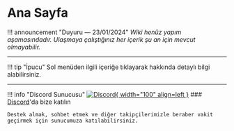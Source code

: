 # Ana Sayfa

!!! announcement "Duyuru — 23/01/2024"
    *Wiki henüz yapım aşamasındadır. Ulaşmaya çalıştığınız her içerik şu an için mevcut olmayabilir.*

***

!!! tip "İpucu"
    Sol menüden ilgili içeriğe tıklayarak hakkında detaylı bilgi alabilirsiniz.

***

!!! info "Discord Sunucusu"
    [![Discord](https://i.imgur.com/bGfPWSY.png){ width="100" align=left }](https://discord.gg/jyD5jn9Vpd)
    ### [Discord](https://discord.gg/jyD5jn9Vpd)'da bize katılın

    Destek almak, sohbet etmek ve diğer takipçilerimizle beraber vakit geçirmek için sunucumuza katılabilirsiniz.


